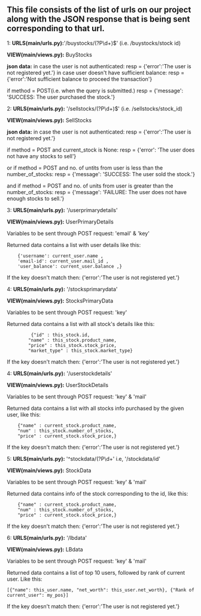 ## This file consists of the list of urls on our project along with the JSON response that is being sent corresponding to that url.

                    
1:       **URLS(main/urls.py):**'/buystocks/(?P<id>\d+)$' (i.e. /buystocks/stock id)

**VIEW(main/views.py):** BuyStocks
					
**json data:** in case the user is not authenticated:	resp = {'error':'The user is not registered yet.'}
				in case user doesn't have sufficient balance: resp = {'error':'Not sufficient balance to proceed the transaction'}

if method = POST(i.e. when the query is submitted.)
	resp = {'message': 'SUCCESS: The user purchased the stock.'}


2:        **URLS(main/urls.py):** '/sellstocks/(?P<id>\d+)$' (i.e. /sellstocks/stock_id)

**VIEW(main/views.py):** SellStocks     
					
**json data:** in case the user is not authenticated:	resp = {'error':'The user is not registered yet.'}

if method = POST and current_stock is None:
												resp = {'error': 'The user does not have any stocks to sell'}   

or if method = POST and no. of untits from user is less than the number_of_stocks:
												resp = {'message': 'SUCCESS: The user sold the stock.'}

and if method = POST and no. of units from user is greater than the number_of_stocks:
												resp = {'message': 'FAILURE: The user does not have enough stocks to sell.'} 


3:    **URLS(main/urls.py):** '/userprimarydetails'

**VIEW(main/views.py):** UserPrimaryDetails

Variables to be sent through POST request: 'email' & 'key'

Returned data contains a list with user details like this:

        {'username': current_user.name ,
        'email-id': current_user.mail_id ,
        'user_balance': current_user.balance ,}
	
If the key doesn't match then: {'error':'The user is not registered yet.'}


4:   **URLS(main/urls.py):** '/stocksprimarydata'

**VIEW(main/views.py):** StocksPrimaryData

Variables to be sent through POST request: 'key'

Returned data contains a list with all stock's details like this:

             {"id" : this_stock.id,
            "name" : this_stock.product_name,
            "price" : this_stock.stock_price,
			"market_type" : this_stock.market_type}
	
If the key doesn't match then: {'error':'The user is not registered yet.'}

4:   **URLS(main/urls.py):** '/userstockdetails'

**VIEW(main/views.py):** UserStockDetails

Variables to be sent through POST request: 'key' & 'mail'

Returned data contains a list with all stocks info purchased by the given user, like this:

        {"name" : current_stock.product_name,
        "num" : this_stock.number_of_stocks,
        "price" : current_stock.stock_price,}
	
If the key doesn't match then: {'error':'The user is not registered yet.'}

5: **URLS(main/urls.py):** '^stockdata/(?P<id>\d+' i.e, '/stockdata/id'

**VIEW(main/views.py):** StockData

Variables to be sent through POST request: 'key' & 'mail'

Returned data contains info of the stock corresponding to the id, like this:

        {"name" : current_stock.product_name,
        "num" : this_stock.number_of_stocks,
        "price" : current_stock.stock_price,}

If the key doesn't match then: {'error':'The user is not registered yet.'}

6: **URLS(main/urls.py):** '/lbdata' 

**VIEW(main/views.py):** LBdata

Variables to be sent through POST request: 'key' & 'mail'

Returned data contains a list of top 10 users, followed by rank  of current user. Like this:

	[{"name": this_user.name, "net_worth": this_user.net_worth}, {"Rank of current_user": my_pos}]

If the key doesn't match then: {'error':'The user is not registered yet.'}

	
